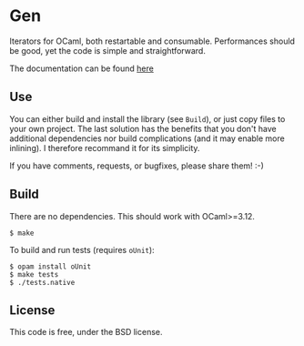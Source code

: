 Gen
===

Iterators for OCaml, both restartable and consumable. Performances should
be good, yet the code is simple and straightforward.

The documentation can be found [here](http://cedeela.fr/~simon/software/gen)

## Use

You can either build and install the library (see `Build`), or just copy
files to your own project. The last solution has the benefits that you
don't have additional dependencies nor build complications (and it may enable
more inlining). I therefore recommand it for its simplicity.

If you have comments, requests, or bugfixes, please share them! :-)

## Build

There are no dependencies. This should work with OCaml>=3.12.

    $ make

To build and run tests (requires `oUnit`):

    $ opam install oUnit
    $ make tests
    $ ./tests.native

## License

This code is free, under the BSD license.
